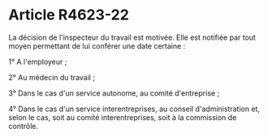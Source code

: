 # Article R4623-22

La décision de l'inspecteur du travail est motivée. Elle est notifiée par tout moyen permettant de lui conférer une date certaine : 

1° A l'employeur ; 

2° Au médecin du travail ; 

3° Dans le cas d'un service autonome, au comité d'entreprise ; 

4° Dans le cas d'un service interentreprises, au conseil d'administration et, selon le cas, soit au comité interentreprises, soit à la commission de contrôle.